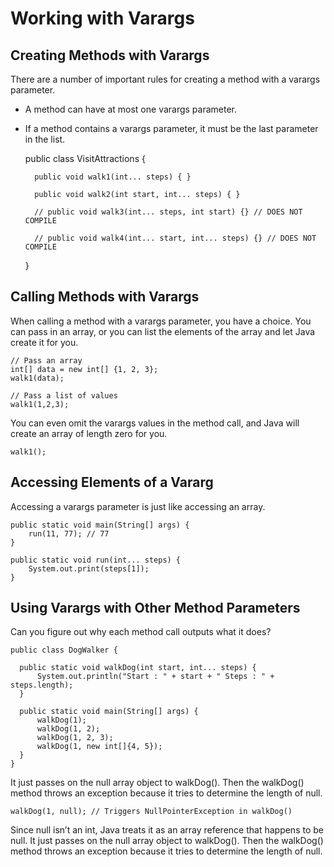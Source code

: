 # Working with Varargs

## Creating Methods with Varargs

There are a number of important rules for creating a method with a varargs parameter.

- A method can have at most one varargs parameter.
- If a method contains a varargs parameter, it must be the last parameter in the list.

  public class VisitAttractions {

        public void walk1(int... steps) { }
    
        public void walk2(int start, int... steps) { }
    
        // public void walk3(int... steps, int start) {} // DOES NOT COMPILE 
    
        // public void walk4(int... start, int... steps) {} // DOES NOT COMPILE
  }

## Calling Methods with Varargs

When calling a method with a varargs parameter, you have a choice. You can pass in an array, or you can list the
elements of the array and let Java create it for you.

    // Pass an array
    int[] data = new int[] {1, 2, 3}; 
    walk1(data);

    // Pass a list of values 
    walk1(1,2,3);

You can even omit the varargs values in the method call, and Java will create an array of length zero for you.

    walk1();

## Accessing Elements of a Vararg

Accessing a varargs parameter is just like accessing an array.

    public static void main(String[] args) {
        run(11, 77); // 77
    }

    public static void run(int... steps) {
        System.out.print(steps[1]);
    }

## Using Varargs with Other Method Parameters

Can you figure out why each method call outputs what it does?

    public class DogWalker {

      public static void walkDog(int start, int... steps) {
          System.out.println("Start : " + start + " Steps : " + steps.length);
      }
  
      public static void main(String[] args) {
          walkDog(1);
          walkDog(1, 2);
          walkDog(1, 2, 3);
          walkDog(1, new int[]{4, 5});
      }
    }

It just passes on the null array object to walkDog(). Then the walkDog() method throws an exception because it tries to
determine the length of null.

    walkDog(1, null); // Triggers NullPointerException in walkDog()

Since null isn’t an int, Java treats it as an array reference that happens to be null. It just passes on the null array
object to walkDog(). Then the walkDog() method throws an exception because it tries to determine the length of null.

